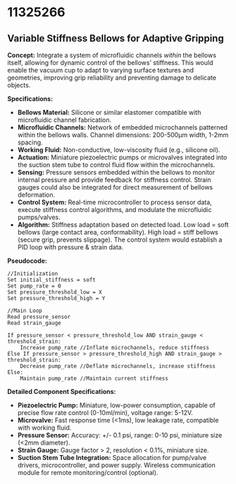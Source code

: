 # 11325266

## Variable Stiffness Bellows for Adaptive Gripping

**Concept:** Integrate a system of microfluidic channels *within* the bellows itself, allowing for dynamic control of the bellows’ stiffness. This would enable the vacuum cup to adapt to varying surface textures and geometries, improving grip reliability and preventing damage to delicate objects.

**Specifications:**

*   **Bellows Material:** Silicone or similar elastomer compatible with microfluidic channel fabrication.
*   **Microfluidic Channels:** Network of embedded microchannels patterned within the bellows walls. Channel dimensions: 200-500µm width, 1-2mm spacing.
*   **Working Fluid:**  Non-conductive, low-viscosity fluid (e.g., silicone oil).
*   **Actuation:** Miniature piezoelectric pumps or microvalves integrated into the suction stem tube to control fluid flow within the microchannels.
*   **Sensing:**  Pressure sensors embedded within the bellows to monitor internal pressure and provide feedback for stiffness control. Strain gauges could also be integrated for direct measurement of bellows deformation.
*   **Control System:** Real-time microcontroller to process sensor data, execute stiffness control algorithms, and modulate the microfluidic pumps/valves. 
*   **Algorithm:** Stiffness adaptation based on detected load. Low load = soft bellows (large contact area, conformability). High load = stiff bellows (secure grip, prevents slippage).  The control system would establish a PID loop with pressure & strain data.

**Pseudocode:**

```
//Initialization
Set initial_stiffness = soft
Set pump_rate = 0
Set pressure_threshold_low = X
Set pressure_threshold_high = Y

//Main Loop
Read pressure_sensor
Read strain_gauge

If pressure_sensor < pressure_threshold_low AND strain_gauge < threshold_strain:
    Increase pump_rate //Inflate microchannels, reduce stiffness
Else If pressure_sensor > pressure_threshold_high AND strain_gauge > threshold_strain:
    Decrease pump_rate //Deflate microchannels, increase stiffness
Else:
    Maintain pump_rate //Maintain current stiffness
```

**Detailed Component Specifications:**

*   **Piezoelectric Pump:** Miniature, low-power consumption, capable of precise flow rate control (0-10ml/min), voltage range: 5-12V.
*   **Microvalve:** Fast response time (<1ms), low leakage rate, compatible with working fluid.
*   **Pressure Sensor:** Accuracy: +/- 0.1 psi, range: 0-10 psi, miniature size (<2mm diameter).
*   **Strain Gauge:** Gauge factor > 2, resolution < 0.1%, miniature size.
*   **Suction Stem Tube Integration:** Space allocation for pump/valve drivers, microcontroller, and power supply.  Wireless communication module for remote monitoring/control (optional).